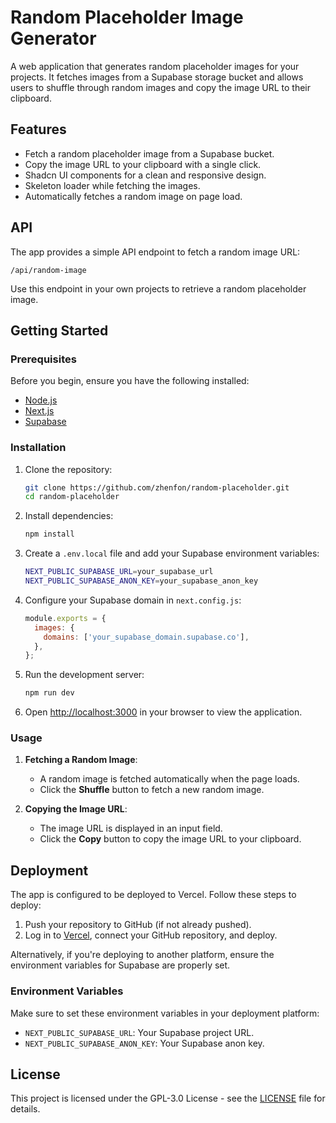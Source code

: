 
# Random Placeholder Image Generator

A web application that generates random placeholder images for your projects. It fetches images from a Supabase storage bucket and allows users to shuffle through random images and copy the image URL to their clipboard.

## Features
- Fetch a random placeholder image from a Supabase bucket.
- Copy the image URL to your clipboard with a single click.
- Shadcn UI components for a clean and responsive design.
- Skeleton loader while fetching the images.
- Automatically fetches a random image on page load.

## API

The app provides a simple API endpoint to fetch a random image URL:

```
/api/random-image
```

Use this endpoint in your own projects to retrieve a random placeholder image.

## Getting Started

### Prerequisites

Before you begin, ensure you have the following installed:

- [Node.js](https://nodejs.org/)
- [Next.js](https://nextjs.org/)
- [Supabase](https://supabase.com/)

### Installation

1. Clone the repository:

   ```bash
   git clone https://github.com/zhenfon/random-placeholder.git
   cd random-placeholder
   ```

2. Install dependencies:

   ```bash
   npm install
   ```

3. Create a `.env.local` file and add your Supabase environment variables:

   ```bash
   NEXT_PUBLIC_SUPABASE_URL=your_supabase_url
   NEXT_PUBLIC_SUPABASE_ANON_KEY=your_supabase_anon_key
   ```

4. Configure your Supabase domain in `next.config.js`:
   
   ```js
   module.exports = {
     images: {
       domains: ['your_supabase_domain.supabase.co'],
     },
   };
   ```

5. Run the development server:

   ```bash
   npm run dev
   ```

6. Open [http://localhost:3000](http://localhost:3000) in your browser to view the application.

### Usage

1. **Fetching a Random Image**:
   - A random image is fetched automatically when the page loads.
   - Click the **Shuffle** button to fetch a new random image.

2. **Copying the Image URL**:
   - The image URL is displayed in an input field.
   - Click the **Copy** button to copy the image URL to your clipboard.

## Deployment

The app is configured to be deployed to Vercel. Follow these steps to deploy:

1. Push your repository to GitHub (if not already pushed).
2. Log in to [Vercel](https://vercel.com/), connect your GitHub repository, and deploy.

Alternatively, if you're deploying to another platform, ensure the environment variables for Supabase are properly set.

### Environment Variables

Make sure to set these environment variables in your deployment platform:

- `NEXT_PUBLIC_SUPABASE_URL`: Your Supabase project URL.
- `NEXT_PUBLIC_SUPABASE_ANON_KEY`: Your Supabase anon key.

## License

This project is licensed under the GPL-3.0 License - see the [LICENSE](./LICENSE) file for details.
